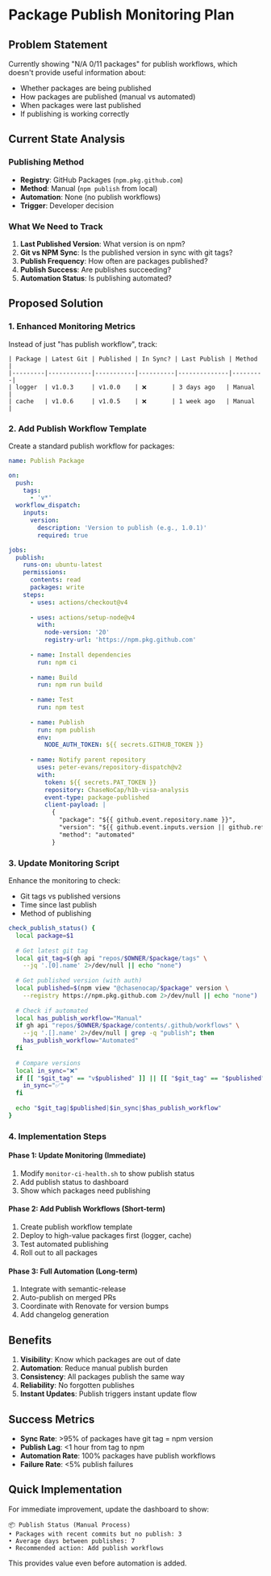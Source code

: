 # Package Publish Monitoring Plan

## Problem Statement

Currently showing "N/A 0/11 packages" for publish workflows, which doesn't provide useful information about:
- Whether packages are being published
- How packages are published (manual vs automated)
- When packages were last published
- If publishing is working correctly

## Current State Analysis

### Publishing Method
- **Registry**: GitHub Packages (`npm.pkg.github.com`)
- **Method**: Manual (`npm publish` from local)
- **Automation**: None (no publish workflows)
- **Trigger**: Developer decision

### What We Need to Track
1. **Last Published Version**: What version is on npm?
2. **Git vs NPM Sync**: Is the published version in sync with git tags?
3. **Publish Frequency**: How often are packages published?
4. **Publish Success**: Are publishes succeeding?
5. **Automation Status**: Is publishing automated?

## Proposed Solution

### 1. Enhanced Monitoring Metrics

Instead of just "has publish workflow", track:
```
| Package | Latest Git | Published | In Sync? | Last Publish | Method |
|---------|------------|-----------|----------|--------------|---------|
| logger  | v1.0.3     | v1.0.0    | ❌       | 3 days ago   | Manual  |
| cache   | v1.0.6     | v1.0.5    | ❌       | 1 week ago   | Manual  |
```

### 2. Add Publish Workflow Template

Create a standard publish workflow for packages:

```yaml
name: Publish Package

on:
  push:
    tags:
      - 'v*'
  workflow_dispatch:
    inputs:
      version:
        description: 'Version to publish (e.g., 1.0.1)'
        required: true

jobs:
  publish:
    runs-on: ubuntu-latest
    permissions:
      contents: read
      packages: write
    steps:
      - uses: actions/checkout@v4
      
      - uses: actions/setup-node@v4
        with:
          node-version: '20'
          registry-url: 'https://npm.pkg.github.com'
      
      - name: Install dependencies
        run: npm ci
        
      - name: Build
        run: npm run build
        
      - name: Test
        run: npm test
        
      - name: Publish
        run: npm publish
        env:
          NODE_AUTH_TOKEN: ${{ secrets.GITHUB_TOKEN }}
          
      - name: Notify parent repository
        uses: peter-evans/repository-dispatch@v2
        with:
          token: ${{ secrets.PAT_TOKEN }}
          repository: ChaseNoCap/h1b-visa-analysis
          event-type: package-published
          client-payload: |
            {
              "package": "${{ github.event.repository.name }}",
              "version": "${{ github.event.inputs.version || github.ref_name }}",
              "method": "automated"
            }
```

### 3. Update Monitoring Script

Enhance the monitoring to check:
- Git tags vs published versions
- Time since last publish
- Method of publishing

```bash
check_publish_status() {
  local package=$1
  
  # Get latest git tag
  local git_tag=$(gh api "repos/$OWNER/$package/tags" \
    --jq '.[0].name' 2>/dev/null || echo "none")
  
  # Get published version (with auth)
  local published=$(npm view "@chasenocap/$package" version \
    --registry https://npm.pkg.github.com 2>/dev/null || echo "none")
  
  # Check if automated
  local has_publish_workflow="Manual"
  if gh api "repos/$OWNER/$package/contents/.github/workflows" \
    --jq '.[].name' 2>/dev/null | grep -q "publish"; then
    has_publish_workflow="Automated"
  fi
  
  # Compare versions
  local in_sync="❌"
  if [[ "$git_tag" == "v$published" ]] || [[ "$git_tag" == "$published" ]]; then
    in_sync="✅"
  fi
  
  echo "$git_tag|$published|$in_sync|$has_publish_workflow"
}
```

### 4. Implementation Steps

#### Phase 1: Update Monitoring (Immediate)
1. Modify `monitor-ci-health.sh` to show publish status
2. Add publish status to dashboard
3. Show which packages need publishing

#### Phase 2: Add Publish Workflows (Short-term)
1. Create publish workflow template
2. Deploy to high-value packages first (logger, cache)
3. Test automated publishing
4. Roll out to all packages

#### Phase 3: Full Automation (Long-term)
1. Integrate with semantic-release
2. Auto-publish on merged PRs
3. Coordinate with Renovate for version bumps
4. Add changelog generation

## Benefits

1. **Visibility**: Know which packages are out of date
2. **Automation**: Reduce manual publish burden
3. **Consistency**: All packages publish the same way
4. **Reliability**: No forgotten publishes
5. **Instant Updates**: Publish triggers instant update flow

## Success Metrics

- **Sync Rate**: >95% of packages have git tag = npm version
- **Publish Lag**: <1 hour from tag to npm
- **Automation Rate**: 100% packages have publish workflows
- **Failure Rate**: <5% publish failures

## Quick Implementation

For immediate improvement, update the dashboard to show:
```
📦 Publish Status (Manual Process)
• Packages with recent commits but no publish: 3
• Average days between publishes: 7
• Recommended action: Add publish workflows
```

This provides value even before automation is added.
